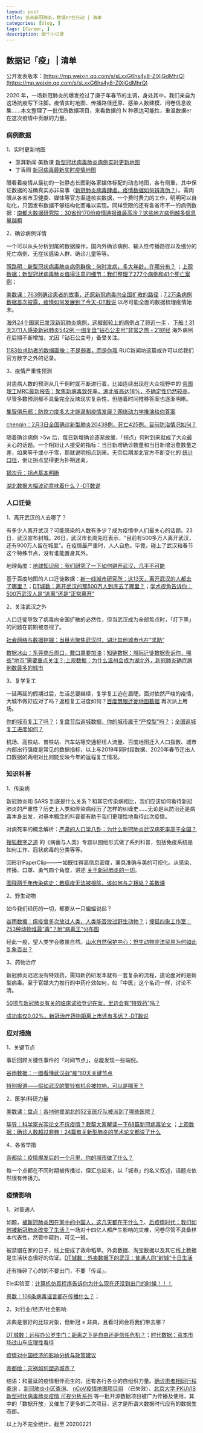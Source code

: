 ```yaml
---
layout: post
title: 抗击新冠肺炎，数据er在行动 | 清单
categories: [blog, ]
tags: [Career, ]
description: 做个小记录
---
```


## 数据记「疫」 | 清单

公开发表版本：[https://mp.weixin.qq.com/s/sLxxG6hs4y8-ZlXjGdMhrQ](https://mp.weixin.qq.com/s/sLxxG6hs4y8-ZlXjGdMhrQ)

2020 年，一场新冠肺炎的爆发抢过了庚子年春节的主调，身处其中，我们亲自为这场抗疫写下注脚。疫情实时地图、传播路径还原、感染人数建模、问卷信息收集……本文整理了一批优质数据项目，来看数据的 N 种表达可能性，重温数据er 在这次疫情中贡献的力量。

### 病例数据

1、实时更新地图

- 澎湃新闻·美数课 [新型冠状病毒肺炎病例实时更新地图](http://projects.thepaper.cn/thepaper-cases/839studio/feiyan/?from=timeline&isappinstalled=0)
- 丁香园 [新冠病毒最新实时疫情地图](https://ncov.dxy.cn/ncovh5/view/pneumonia)

眼看着疫情从最初的一张静态长图到各家媒体标配的动态地图，各有侧重，其中保证数据的准确真实亦非易事（[新冠肺炎病毒肆虐，疫情数据如何辨真伪？](https://www.thepaper.cn/newsDetail_forward_6001528)）。需肉眼从各省市卫健委、媒体等官方渠道核实数据，一个费时费力的工作，明明可以自动化，只因发布数据不够结构化而难以实现。同样受限的还有各省市不一的病例数据：[南都大数据研究院：30省份170份疫情通报谁最高冷？这些地方病例越多信息量越粗](https://m.mp.oeeee.com/a/BAAFRD000020200126254199.html?layer=3&share=chat&isndappinstalled=0&from=groupmessage&isappinstalled=0)

2、确诊病例详情

一个可以从头分析到尾的数据操作，国内外确诊病例、输入性传播路径以及细分的死亡病例、无症状感染人群、确诊儿童等等。

[照路明：新型冠状病毒肺炎病例群像：何时发病，多大年龄，在哪分布？](https://www.thepaper.cn/newsDetail_forward_5601380) ；[上观数据：新型冠状病毒肺炎值得注意的细节：我们整理了277个病例和41个死亡案例](https://www.thepaper.cn/newsDetail_forward_5644119)；

[美数课：763例确诊患者的故事，还原新冠病毒向全国扩散的路径](https://www.thepaper.cn/newsDetail_forward_5719018)；[7.2万条病例数据首次披露，疫情如何发展到了今天-DT数说](https://mp.weixin.qq.com/s/dSwxn2E0AfgfN95rR6kGoQ) 以尽可能全面的数据梳理疫情始末。

[海外24个国家已发现新冠肺炎病例，这艘邮轮上的病例占了将近一半](https://www.thepaper.cn/newsDetail_forward_6038417) 、[下船！31天3711人感染新冠肺炎542例 一图复盘“钻石公主号”非常之旅 - 21财经](https://m.21jingji.com/article/20200219/herald/ce706493a278babd7471a77d092ad3ee.html) 海外病例在后期不断增加，尤因「钻石公主号」备受关注。

[1183位求助者的数据画像：不是弱者，而是你我](https://mp.weixin.qq.com/s/0mB03Zp0jaI9uOdx5cbCkg) RUC新闻坊这篇或许可以给我们官方数字之外的记录。

3、疫情严重性预测

对患病人数的预测从几千例时就不断进行着，比如连续出现在大众视野中的 [帝国理工MRC最新报告：聚焦新病毒致死率，湖北省高达18%，不确定性仍然较高](https://mp.weixin.qq.com/s/g_PIZDjrbSDtRN4_dR_jbA)。尽管多数预测都不具备完全反映现实复杂性，但随着时间推移答案也逐渐明晰。

[集智俱乐部：防控力度多大才能遏制疫情发展？网络动力学推演给你答案](https://www.thepaper.cn/newsDetail_forward_5677940)

[chenqin：2月3日全国确诊新型肺炎20438例，死亡425例，目前防治情况如何？](https://www.zhihu.com/question/369545723/answer/998673515)

随着确诊病例 >5w 后，每日新增确诊逐渐放缓，「拐点」何时到来就成了大众最关心的话题。一个相对让人接受的指标：当日新增确诊数量和当日新增治愈数量之差，如果等于或小于零，那就说明拐点到来。无奈后期湖北官方不断变化的 [统计口径](https://m.thepaper.cn/newsDetail_forward_6055468)，倒让拐点显得更为扑朔迷离。

[镝次元：拐点基本明晰](https://www.thepaper.cn/newsDetail_forward_6042457)

[湖北数据大幅波动意味着什么？-DT数说](https://mp.weixin.qq.com/s/HGP6NUwgfWlC7shTWyeL8g)

### 人口迁徙

1、离开武汉的人去哪了？

有多少人离开武汉？可能感染的人数有多少？成为疫情中人们最关心的话题。23日，武汉宣布封城。26日，武汉市长周先旺表示，“目前有500多万人离开武汉，还有900万人留在城里”。在疫情最严重时，人人自危。毕竟，碰上了武汉和春节这个特殊节点，没有谁能置身其外。

地理角度：[地球知识局：我们研究了一下如何避开武汉，几乎不可能](https://www.thepaper.cn/newsDetail_forward_5621924)

基于百度地图的人口迁徙数据：[新一线城市研究所：这13天，离开武汉的人都去了哪里？](https://www.thepaper.cn/newsDetail_forward_5621534)；[DT城数：离开武汉的那500万人到底去了哪里？](https://www.thepaper.cn/newsDetail_forward_5649648)；[学术视角告诉你：500万武汉人是“逃离”还是“正常离开”](https://www.thepaper.cn/newsDetail_forward_5654383) 

2、关注武汉之外

人口迁徙导致了病毒向全国扩散的必然性，但当武汉成为全部焦点时，「灯下黑」的问题在前期被忽视了。

[社会网络与数据挖掘：当目光聚焦武汉时，湖北其他城市也在“求助”](https://www.thepaper.cn/newsDetail_forward_5721163)

[数据冰山：东莞商丘周口，戴口罩要加油](https://www.thepaper.cn/newsDetail_forward_5696027)；[知链数据：城际迁徙数据告诉你，哪些“地市”需要重点关注？](https://www.thepaper.cn/newsDetail_forward_5673003);[上观数据：为什么温州会成为湖北外，新冠肺炎确症病例数最多的城市](https://www.thepaper.cn/newsDetail_forward_5735611)

3、复学复工

一延再延的假期过后，生活总要继续，复学复工迫在眉睫。面对依然严峻的疫情，大城市做好应对了吗？返程复工进度如何？[百度慧眼迁徙地图数据](http://qianxi.baidu.com/) 再次派上用场。

[你的城市复工了吗？](https://www.thepaper.cn/newsDetail_forward_6032703)；[复盘节后返城数据，你的城市属于“严控型”吗？](https://www.thepaper.cn/newsDetail_forward_6031003)；[全国返城复工进度如何？](https://www.thepaper.cn/newsDetail_forward_6040490)

机场、高铁站、普铁站、汽车站等交通枢纽人流量、百度地图迁入人口指数、城市内部出行强度是常见的数据指标，以上与2019年同时段数据、2020年春节迁出人口数据的两相对比则能反映今年的返程复工情况。

### 知识科普

1、传染病

新冠肺炎和 SARS 到底是什么关系？和其它传染病相比，我们应该如何看待新冠肺炎的严重性？历史上人类和传染病经历了怎样的纠缠史……无论是从防治还是病毒本身出发，对基本概念的科普都有助于我们更理性地看待此次疫情。

对病死率的概念解析：[严肃的人口学八卦：为什么新冠肺炎武汉病死率高于全国？](https://www.thepaper.cn/newsDetail_forward_5775043)

[搜狐数字之道](https://www.thepaper.cn/user_3944333) 的《病菌与人类》专题以图绘形式做了系列科普，包括免疫系统是如何工作、冠状病毒的分类等等。

回形针PaperClip——一如既往得高信息密度，兼具准确与美的可视化。从感染、传播、口罩、勇气四个角度，讲述 [关于新冠肺炎的一切](https://www.thepaper.cn/newsDetail_forward_5738734)。

[图释两千年传染病史：若瘟疫无法被根除，该如何与之相处？美数课](https://www.thepaper.cn/newsDetail_forward_6058438)

2、野生动物

如今我们经历的一切，都要从一只蝙蝠说起？

[谷雨数据：瘟疫曾多次放过人类，人类能否放过野生动物？](https://www.thepaper.cn/newsDetail_forward_5696676)；[搜狐四象工作室：753种动物谁最“毒”？附“病毒王”分布图](https://www.thepaper.cn/newsDetail_forward_5817691)

经此一疫，望人类学会敬畏自然。[山水自然保护中心：野生动物非法贸易为何如此乱象百出？](https://mp.weixin.qq.com/s/5MGKirkyiI-BayymIW42MA)

3、药物治疗

新冠肺炎迟迟没有特效药，需知新药研发本就有一套复杂的流程，遑论面对的是新型病毒。至于官媒大力推行的中药疗效如何，如「中医」这个名词一样，讨论不清。

[50项与新冠肺炎有关的临床试验登记在案，里边会有“特效药”吗？](https://www.thepaper.cn/newsDetail_forward_5910240)

[成功率仅0.02%，新冠治疗药物距离上市还有多远？-DT数说](https://mp.weixin.qq.com/s/nxoUB3GSZBKaIA7ICeQmhQ)

### 应对措施

1、关键节点

事后回顾关键性事件的「时间节点」，总能发现一些端倪。

[谷雨数据：一图看懂武汉战“疫”60天关键节点](https://www.thepaper.cn/newsDetail_forward_5677962) 

[特别报道——假如武汉的警铃有机会被拉响，可以是哪天？](https://www.yicai.com/news/100495596.html)

2、医学/科研力量

[美数课：盘点｜各地驰援湖北的52支医疗队被派到了哪些医院？](https://www.thepaper.cn/newsDetail_forward_5719019)

[毕导：科学家光写论文不抗疫情？我帮大家解读一下68篇新冠病毒论文](https://mp.weixin.qq.com/s/EmMfaeOmQgKeIUMYhs5OYA)
；[上观数据：确诊人数超过非典！24篇有关新型肺炎的学术论文都说了什么](https://www.thepaper.cn/newsDetail_forward_5677944)

4、各省举措

[帝都绘：疫情爆发后的一个月里，你的城市做了什么？](https://mp.weixin.qq.com/s/vJvPzKSaF0kl2yxeuPMs-w)

每一个点都在不同时期被传播过，但汇总起来，以「城市」的名义叙述，话题点依然很有传播力。

### 疫情影响

1、对普通人

如题，[被新冠肺炎困在家中的中国人，这几天都在干什么？](https://www.thepaper.cn/newsDetail_forward_5662782)、[后疫情时代：我们如何被新冠肺炎改变了生活？](https://www.thepaper.cn/newsDetail_forward_5878357)一场对十四亿人都产生影响的灾难，问卷尽管不具备样本代表性，然管中窥豹，可见一斑。

被禁锢在家的日子，线上便成了救命稻草。外卖数据、淘宝数据以及其它线上数据是生活状态很好的佐证。[DT城数：外卖数据下的武汉：普通人的“封城”十日生活](https://www.thepaper.cn/newsDetail_forward_5791269)

还有操碎了心的的不要出门，不要「传谣」。

Ele实验室：[计算机仿真程序告诉你为什么现在还没到出门的时候！！！](https://www.bilibili.com/video/av86478875)

[真数：108条病毒谣言都在传播什么？](https://www.thepaper.cn/newsDetail_forward_5641010)；

2、对行业/经济/社会影响

非典是很好的比较对象，但新冠 ≠ 非典，且看时间会将我们带去哪？

[DT城数：远程办公罗生门：距离之下是自由还是信任危机？](https://www.thepaper.cn/newsDetail_forward_5797917)；[时代数据：资本市场过山车应理性看待](https://www.thepaper.cn/newsDetail_forward_5791885)

[疫情对中国经济的影响分析与政策建议](https://mp.weixin.qq.com/s/N-voHc3Z8nebMxPOiVnZtA)

[帝都绘：灾祸如何塑造城市？](https://www.thepaper.cn/newsDetail_forward_5647644)

结语：和蔓延的疫情相伴而生的，还有各行各业的自组织力量。[确诊患者相同行程查询](http://2019ncov.nosugartech.com/?scene=2&clicktime=1580273242&enterid=1580273242&from=groupmessage&isappinstalled=0) 、[新冠肺炎小区查询](https://ncov.html5.qq.com/community?channelid=1&from=singlemessage&isappinstalled=0)、
[nCoV疫情地图项目组](https://mp.weixin.qq.com/s/LdVi-HjHFXLAe99Dhf8mnA) （已失效）、[北京大学 PKUVIS 新型冠状病毒肺炎疫情 可视分析系列](http://vis.pku.edu.cn/ncov/home.html) 等一批开源数据项目被广为传播及使用，其中的「数据开放」又催生了更多的二次项目，这才是所谓大数据时代应有的数据生态那。

以上为不完全统计，截至 20200221